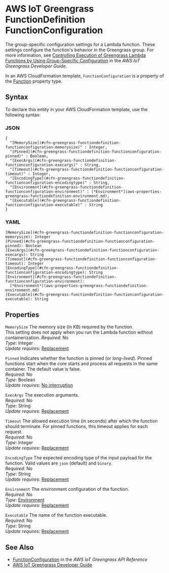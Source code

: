 # AWS IoT Greengrass FunctionDefinition FunctionConfiguration<a name="aws-properties-greengrass-functiondefinition-functionconfiguration"></a>

<a name="aws-properties-greengrass-functiondefinition-functionconfiguration-description"></a>The group\-specific configuration settings for a Lambda function\. These settings configure the function's behavior in the Greengrass group\. For more information, see [Controlling Execution of Greengrass Lambda Functions by Using Group\-Specific Configuration](https://docs.aws.amazon.com/greengrass/latest/developerguide/lambda-group-config.html) in the *AWS IoT Greengrass Developer Guide*\.

<a name="aws-properties-greengrass-functiondefinition-functionconfiguration-inheritance"></a> In an AWS CloudFormation template, `FunctionConfiguration` is a property of the [Function](aws-properties-greengrass-functiondefinition-function.md) property type\.

## Syntax<a name="aws-properties-greengrass-functiondefinition-functionconfiguration-syntax"></a>

To declare this entity in your AWS CloudFormation template, use the following syntax:

### JSON<a name="aws-properties-greengrass-functiondefinition-functionconfiguration-syntax.json"></a>

```
{
  "[MemorySize](#cfn-greengrass-functiondefinition-functionconfiguration-memorysize)" : Integer,
  "[Pinned](#cfn-greengrass-functiondefinition-functionconfiguration-pinned)" : Boolean,
  "[ExecArgs](#cfn-greengrass-functiondefinition-functionconfiguration-execargs)" : String,
  "[Timeout](#cfn-greengrass-functiondefinition-functionconfiguration-timeout)" : Integer,
  "[EncodingType](#cfn-greengrass-functiondefinition-functionconfiguration-encodingtype)" : String,
  "[Environment](#cfn-greengrass-functiondefinition-functionconfiguration-environment)" : [*Environment*](aws-properties-greengrass-functiondefinition-environment.md),
  "[Executable](#cfn-greengrass-functiondefinition-functionconfiguration-executable)" : String
}
```

### YAML<a name="aws-properties-greengrass-functiondefinition-functionconfiguration-syntax.yaml"></a>

```
[MemorySize](#cfn-greengrass-functiondefinition-functionconfiguration-memorysize): Integer
[Pinned](#cfn-greengrass-functiondefinition-functionconfiguration-pinned): Boolean
[ExecArgs](#cfn-greengrass-functiondefinition-functionconfiguration-execargs): String
[Timeout](#cfn-greengrass-functiondefinition-functionconfiguration-timeout): Integer
[EncodingType](#cfn-greengrass-functiondefinition-functionconfiguration-encodingtype): String
[Environment](#cfn-greengrass-functiondefinition-functionconfiguration-environment): 
  [*Environment*](aws-properties-greengrass-functiondefinition-environment.md)
[Executable](#cfn-greengrass-functiondefinition-functionconfiguration-executable): String
```

## Properties<a name="aws-properties-greengrass-functiondefinition-functionconfiguration-properties"></a>

`MemorySize`  <a name="cfn-greengrass-functiondefinition-functionconfiguration-memorysize"></a>
The memory size \(in KB\) required by the function\.  
This setting does not apply when you run the Lambda function without containerization\.
 *Required*: No  
 *Type*: Integer  
 *Update requires*: [Replacement](using-cfn-updating-stacks-update-behaviors.md#update-replacement) 

`Pinned`  <a name="cfn-greengrass-functiondefinition-functionconfiguration-pinned"></a>
Indicates whether the function is pinned \(or *long\-lived*\)\. Pinned functions start when the core starts and process all requests in the same container\. The default value is false\.  
 *Required*: No  
 *Type*: Boolean  
 *Update requires*: [No interruption](using-cfn-updating-stacks-update-behaviors.md#update-no-interrupt) 

`ExecArgs`  <a name="cfn-greengrass-functiondefinition-functionconfiguration-execargs"></a>
The execution arguments\.  
 *Required*: No  
 *Type*: String  
 *Update requires*: [Replacement](using-cfn-updating-stacks-update-behaviors.md#update-replacement) 

`Timeout`  <a name="cfn-greengrass-functiondefinition-functionconfiguration-timeout"></a>
The allowed execution time \(in seconds\) after which the function should terminate\. For pinned functions, this timeout applies for each request\.  
 *Required*: No  
 *Type*: Integer  
 *Update requires*: [Replacement](using-cfn-updating-stacks-update-behaviors.md#update-replacement) 

`EncodingType`  <a name="cfn-greengrass-functiondefinition-functionconfiguration-encodingtype"></a>
The expected encoding type of the input payload for the function\. Valid values are `json` \(default\) and `binary`\.  
 *Required*: No  
 *Type*: String  
 *Update requires*: [Replacement](using-cfn-updating-stacks-update-behaviors.md#update-replacement) 

`Environment`  <a name="cfn-greengrass-functiondefinition-functionconfiguration-environment"></a>
The environment configuration of the function\.  
 *Required*: No  
 *Type*: [Environment](aws-properties-greengrass-functiondefinition-environment.md)  
 *Update requires*: [Replacement](using-cfn-updating-stacks-update-behaviors.md#update-replacement) 

`Executable`  <a name="cfn-greengrass-functiondefinition-functionconfiguration-executable"></a>
The name of the function executable\.  
 *Required*: No  
 *Type*: String  
 *Update requires*: [Replacement](using-cfn-updating-stacks-update-behaviors.md#update-replacement) 

## See Also<a name="aws-properties-greengrass-functiondefinition-functionconfiguration-seealso"></a>
+ [FunctionConfiguration](https://docs.aws.amazon.com/greengrass/latest/apireference/definitions-functionconfiguration.html) in the *AWS IoT Greengrass API Reference*
+ [AWS IoT Greengrass Developer Guide](https://docs.aws.amazon.com/greengrass/latest/developerguide/)